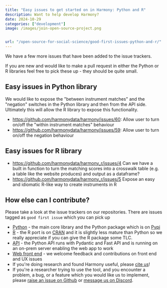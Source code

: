 ```yaml
---
title: "Easy issues to get started on in Harmony: Python and R"
description: Want to help develop Harmony?
date: 2024-10-29
categories: ["development"]
image: /images/join-open-source-project.png


url: "/open-source-for-social-science/good-first-issues-python-and-r/"
---
```


We have a few more issues that have been added to the issue trackers.

If you are new and would like to make a pull request in either the Python or R libraries feel free to pick these up - they should be quite small.

## Easy issues in Python library

We would like to expose the "between instrument matches" and the "negation" switches in the Python library and then from the API side. Ultimately this will allow the R library to expose this functionality.

* https://github.com/harmonydata/harmony/issues/60: Allow user to turn on/off the "within instrument matches" behaviour
* https://github.com/harmonydata/harmony/issues/59: Allow user to turn on/off the negation behaviour

## Easy issues for R library

* https://github.com/harmonydata/harmony_r/issues/4  Can we have a built in function to turn the matching scores into a crosswalk table (e.g. a table like the website produces) and output as a dataframe? 
* https://github.com/harmonydata/harmony_r/issues/5 Expose an easy and idiomatic R-like way to create instruments in R

## How else can I contribute?

Please take a look at the issue trackers on our repositories. There are issues tagged as `good first issue` which you can pick up
   * [Python](https://github.com/harmonydata/harmony) - the main core library and the Python package which is on [Pypi](https://pypi.org/project/harmonydata/)
   * [R](https://github.com/harmonydata/harmony_r) - the R port is on [CRAN](https://cran.r-project.org/web/packages/harmonydata/index.html) and it is slightly less mature than Python so we really appreciate if you can give the R package some TLC.
   * [API](https://github.com/harmonydata/harmonyapi) - the Python API runs with Pydantic and Fast API and is running on an on-prem server enabling the web app to work
   * [Web front end](https://github.com/harmonydata/app) - we welcome feedback and contributions on front end and UX issues
* If you're doing research and found Harmony useful, please [cite us](/ai-in-mental-health/bmc-psychiatry-paper/)!
* If you're a researcher trying to use the tool, and you encounter a problem, a bug, or a feature which you would like us to implement, please [raise an issue on Github](https://github.com/harmonydata/harmony) or [message us on Discord](https://discord.gg/harmonydata).
